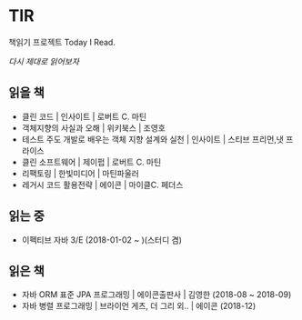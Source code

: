 # TIR

책읽기 프로젝트 Today I Read.

*다시 제대로 읽어보자*

## 읽을 책

- 클린 코드 | 인사이트 | 로버트 C. 마틴
- 객체지향의 사실과 오해 | 위키북스 | 조영호
- 테스트 주도 개발로 배우는 객체 지향 설계와 실천 | 인사이트 | 스티브 프리먼,냇 프라이스
- 클린 소프트웨어 | 제이펍 | 로버트 C. 마틴
- 리팩토링 | 한빛미디어 | 마틴파울러
- 레거시 코드 활용전략 | 에이콘 | 마이클C. 페더스

## 읽는 중

- 이펙티브 자바 3/E (2018-01-02 ~ )(스터디 겸)
  
## 읽은 책

- 자바 ORM 표준 JPA 프로그래밍 | 에이콘출판사 | 김영한 (2018-08 ~ 2018-09)
- 자바 병렬 프로그래밍 | 브라이언 게츠, 더 그리 외.. | 에이콘 (2018-12)
